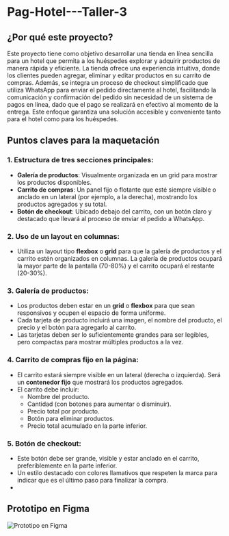 # Pag-Hotel---Taller-3

## ¿Por qué este proyecto? 
Este proyecto tiene como objetivo desarrollar una tienda en línea sencilla para un hotel que permita a los huéspedes explorar y adquirir productos de manera rápida y eficiente. La tienda ofrece una experiencia intuitiva, donde los clientes pueden agregar, eliminar y editar productos en su carrito de compras. Además, se integra un proceso de checkout simplificado que utiliza WhatsApp para enviar el pedido directamente al hotel, facilitando la comunicación y confirmación del pedido sin necesidad de un sistema de pagos en línea, dado que el pago se realizará en efectivo al momento de la entrega. Este enfoque garantiza una solución accesible y conveniente tanto para el hotel como para los huéspedes.

## Puntos claves para la maquetación
### 1. **Estructura de tres secciones principales:**

-   **Galería de productos**: Visualmente organizada en un grid para mostrar los productos disponibles.
-   **Carrito de compras**: Un panel fijo o flotante que esté siempre visible o anclado en un lateral (por ejemplo, a la derecha), mostrando los productos agregados y su total.
-   **Botón de checkout**: Ubicado debajo del carrito, con un botón claro y destacado que llevará al proceso de enviar el pedido a WhatsApp.

### 2. **Uso de un layout en columnas:**

-   Utiliza un layout tipo **flexbox** o **grid** para que la galería de productos y el carrito estén organizados en columnas. La galería de productos ocupará la mayor parte de la pantalla (70-80%) y el carrito ocupará el restante (20-30%).

### 3. **Galería de productos:**

-   Los productos deben estar en un **grid** o **flexbox** para que sean responsivos y ocupen el espacio de forma uniforme.
-   Cada tarjeta de producto incluirá una imagen, el nombre del producto, el precio y el botón para agregarlo al carrito.
-   Las tarjetas deben ser lo suficientemente grandes para ser legibles, pero compactas para mostrar múltiples productos a la vez.

### 4. **Carrito de compras fijo en la página:**

-   El carrito estará siempre visible en un lateral (derecha o izquierda). Será un **contenedor fijo** que mostrará los productos agregados.
-   El carrito debe incluir:
    -   Nombre del producto.
    -   Cantidad (con botones para aumentar o disminuir).
    -   Precio total por producto.
    -   Botón para eliminar productos.
    -   Precio total acumulado en la parte inferior.

### 5. **Botón de checkout:**

-   Este botón debe ser grande, visible y estar anclado en el carrito, preferiblemente en la parte inferior.
-   Un estilo destacado con colores llamativos que respeten la marca para indicar que es el último paso para finalizar la compra.
-   
## Prototipo en Figma
![Prototipo en Figma](https://github.com/user-attachments/assets/e024f72a-21c7-404b-9f35-9cfbf878229f)
